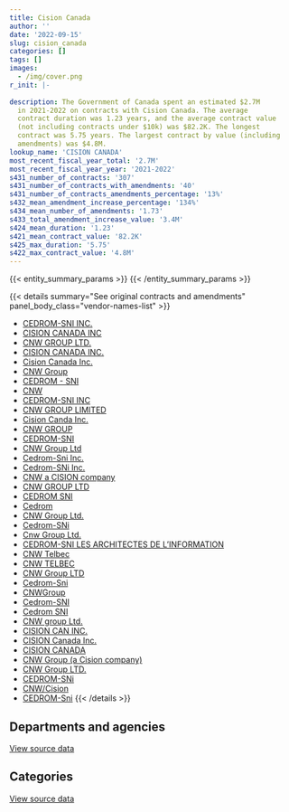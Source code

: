 ```yaml
---
title: Cision Canada
author: ''
date: '2022-09-15'
slug: cision_canada
categories: []
tags: []
images:
  - /img/cover.png
r_init: |-
  
description: The Government of Canada spent an estimated $2.7M
  in 2021-2022 on contracts with Cision Canada. The average
  contract duration was 1.23 years, and the average contract value
  (not including contracts under $10k) was $82.2K. The longest
  contract was 5.75 years. The largest contract by value (including
  amendments) was $4.8M.
lookup_name: 'CISION CANADA'
most_recent_fiscal_year_total: '2.7M'
most_recent_fiscal_year_year: '2021-2022'
s431_number_of_contracts: '307'
s431_number_of_contracts_with_amendments: '40'
s431_number_of_contracts_amendments_percentage: '13%'
s432_mean_amendment_increase_percentage: '134%'
s434_mean_number_of_amendments: '1.73'
s433_total_amendment_increase_value: '3.4M'
s424_mean_duration: '1.23'
s421_mean_contract_value: '82.2K'
s425_max_duration: '5.75'
s422_max_contract_value: '4.8M'
---
```


<script src="/rmarkdown-libs/htmlwidgets/htmlwidgets.js"></script>
<link href="/rmarkdown-libs/datatables-css/datatables-crosstalk.css" rel="stylesheet" />
<script src="/rmarkdown-libs/datatables-binding/datatables.js"></script>
<script src="/rmarkdown-libs/jquery/jquery-3.6.0.min.js"></script>
<link href="/rmarkdown-libs/dt-core-bootstrap/css/dataTables.bootstrap.min.css" rel="stylesheet" />
<link href="/rmarkdown-libs/dt-core-bootstrap/css/dataTables.bootstrap.extra.css" rel="stylesheet" />
<script src="/rmarkdown-libs/dt-core-bootstrap/js/jquery.dataTables.min.js"></script>
<script src="/rmarkdown-libs/dt-core-bootstrap/js/dataTables.bootstrap.min.js"></script>
<link href="/rmarkdown-libs/crosstalk/css/crosstalk.min.css" rel="stylesheet" />
<script src="/rmarkdown-libs/crosstalk/js/crosstalk.min.js"></script>
<script src="/rmarkdown-libs/htmlwidgets/htmlwidgets.js"></script>
<link href="/rmarkdown-libs/datatables-css/datatables-crosstalk.css" rel="stylesheet" />
<script src="/rmarkdown-libs/datatables-binding/datatables.js"></script>
<script src="/rmarkdown-libs/jquery/jquery-3.6.0.min.js"></script>
<link href="/rmarkdown-libs/dt-core-bootstrap/css/dataTables.bootstrap.min.css" rel="stylesheet" />
<link href="/rmarkdown-libs/dt-core-bootstrap/css/dataTables.bootstrap.extra.css" rel="stylesheet" />
<script src="/rmarkdown-libs/dt-core-bootstrap/js/jquery.dataTables.min.js"></script>
<script src="/rmarkdown-libs/dt-core-bootstrap/js/dataTables.bootstrap.min.js"></script>
<link href="/rmarkdown-libs/crosstalk/css/crosstalk.min.css" rel="stylesheet" />
<script src="/rmarkdown-libs/crosstalk/js/crosstalk.min.js"></script>

{{< entity_summary_params >}}
{{< /entity_summary_params >}}

{{< details summary="See original contracts and amendments" panel_body_class="vendor-names-list" >}}
- [CEDROM-SNI INC.](https://search.open.canada.ca/en/ct/?sort=contract_value_f%20desc&page=1&search_text=%22CEDROM-SNI%20INC.%22)
- [CISION CANADA INC](https://search.open.canada.ca/en/ct/?sort=contract_value_f%20desc&page=1&search_text=%22CISION%20CANADA%20INC%22)
- [CNW GROUP LTD.](https://search.open.canada.ca/en/ct/?sort=contract_value_f%20desc&page=1&search_text=%22CNW%20GROUP%20LTD.%22)
- [CISION CANADA INC.](https://search.open.canada.ca/en/ct/?sort=contract_value_f%20desc&page=1&search_text=%22CISION%20CANADA%20INC.%22)
- [Cision Canada Inc.](https://search.open.canada.ca/en/ct/?sort=contract_value_f%20desc&page=1&search_text=%22Cision%20Canada%20Inc.%22)
- [CNW Group](https://search.open.canada.ca/en/ct/?sort=contract_value_f%20desc&page=1&search_text=%22CNW%20Group%22)
- [CEDROM - SNI](https://search.open.canada.ca/en/ct/?sort=contract_value_f%20desc&page=1&search_text=%22CEDROM%20-%20SNI%22)
- [CNW](https://search.open.canada.ca/en/ct/?sort=contract_value_f%20desc&page=1&search_text=%22CNW%22)
- [CEDROM-SNI INC](https://search.open.canada.ca/en/ct/?sort=contract_value_f%20desc&page=1&search_text=%22CEDROM-SNI%20INC%22)
- [CNW GROUP LIMITED](https://search.open.canada.ca/en/ct/?sort=contract_value_f%20desc&page=1&search_text=%22CNW%20GROUP%20LIMITED%22)
- [Cision Canda Inc.](https://search.open.canada.ca/en/ct/?sort=contract_value_f%20desc&page=1&search_text=%22Cision%20Canda%20Inc.%22)
- [CNW GROUP](https://search.open.canada.ca/en/ct/?sort=contract_value_f%20desc&page=1&search_text=%22CNW%20GROUP%22)
- [CEDROM-SNI](https://search.open.canada.ca/en/ct/?sort=contract_value_f%20desc&page=1&search_text=%22CEDROM-SNI%22)
- [CNW Group Ltd](https://search.open.canada.ca/en/ct/?sort=contract_value_f%20desc&page=1&search_text=%22CNW%20Group%20Ltd%22)
- [Cedrom-Sni Inc.](https://search.open.canada.ca/en/ct/?sort=contract_value_f%20desc&page=1&search_text=%22Cedrom-Sni%20Inc.%22)
- [Cedrom-SNi Inc.](https://search.open.canada.ca/en/ct/?sort=contract_value_f%20desc&page=1&search_text=%22Cedrom-SNi%20Inc.%22)
- [CNW a CISION company](https://search.open.canada.ca/en/ct/?sort=contract_value_f%20desc&page=1&search_text=%22CNW%20a%20CISION%20company%22)
- [CNW GROUP LTD](https://search.open.canada.ca/en/ct/?sort=contract_value_f%20desc&page=1&search_text=%22CNW%20GROUP%20LTD%22)
- [CEDROM SNI](https://search.open.canada.ca/en/ct/?sort=contract_value_f%20desc&page=1&search_text=%22CEDROM%20SNI%22)
- [Cedrom](https://search.open.canada.ca/en/ct/?sort=contract_value_f%20desc&page=1&search_text=%22Cedrom%22)
- [CNW Group Ltd.](https://search.open.canada.ca/en/ct/?sort=contract_value_f%20desc&page=1&search_text=%22CNW%20Group%20Ltd.%22)
- [Cedrom-SNi](https://search.open.canada.ca/en/ct/?sort=contract_value_f%20desc&page=1&search_text=%22Cedrom-SNi%22)
- [Cnw Group Ltd.](https://search.open.canada.ca/en/ct/?sort=contract_value_f%20desc&page=1&search_text=%22Cnw%20Group%20Ltd.%22)
- [CEDROM-SNI LES ARCHITECTES DE L’INFORMATION](https://search.open.canada.ca/en/ct/?sort=contract_value_f%20desc&page=1&search_text=%22CEDROM-SNI%20LES%20ARCHITECTES%20DE%20L%27INFORMATION%22)
- [CNW Telbec](https://search.open.canada.ca/en/ct/?sort=contract_value_f%20desc&page=1&search_text=%22CNW%20Telbec%22)
- [CNW TELBEC](https://search.open.canada.ca/en/ct/?sort=contract_value_f%20desc&page=1&search_text=%22CNW%20TELBEC%22)
- [CNW Group LTD](https://search.open.canada.ca/en/ct/?sort=contract_value_f%20desc&page=1&search_text=%22CNW%20Group%20LTD%22)
- [Cedrom-Sni](https://search.open.canada.ca/en/ct/?sort=contract_value_f%20desc&page=1&search_text=%22Cedrom-Sni%22)
- [CNWGroup](https://search.open.canada.ca/en/ct/?sort=contract_value_f%20desc&page=1&search_text=%22CNWGroup%22)
- [Cedrom-SNI](https://search.open.canada.ca/en/ct/?sort=contract_value_f%20desc&page=1&search_text=%22Cedrom-SNI%22)
- [Cedrom SNI](https://search.open.canada.ca/en/ct/?sort=contract_value_f%20desc&page=1&search_text=%22Cedrom%20SNI%22)
- [CNW group Ltd.](https://search.open.canada.ca/en/ct/?sort=contract_value_f%20desc&page=1&search_text=%22CNW%20group%20Ltd.%22)
- [CISION CAN INC.](https://search.open.canada.ca/en/ct/?sort=contract_value_f%20desc&page=1&search_text=%22CISION%20CAN%20INC.%22)
- [CISION Canada Inc.](https://search.open.canada.ca/en/ct/?sort=contract_value_f%20desc&page=1&search_text=%22CISION%20Canada%20Inc.%22)
- [CISION CANADA](https://search.open.canada.ca/en/ct/?sort=contract_value_f%20desc&page=1&search_text=%22CISION%20CANADA%22)
- [CNW Group (a Cision company)](https://search.open.canada.ca/en/ct/?sort=contract_value_f%20desc&page=1&search_text=%22CNW%20Group%20%28a%20Cision%20company%29%22)
- [CNW Group LTD.](https://search.open.canada.ca/en/ct/?sort=contract_value_f%20desc&page=1&search_text=%22CNW%20Group%20LTD.%22)
- [CEDROM-SNi](https://search.open.canada.ca/en/ct/?sort=contract_value_f%20desc&page=1&search_text=%22CEDROM-SNi%22)
- [CNW/Cision](https://search.open.canada.ca/en/ct/?sort=contract_value_f%20desc&page=1&search_text=%22CNW%2fCision%22)
- [CEDROM-Sni](https://search.open.canada.ca/en/ct/?sort=contract_value_f%20desc&page=1&search_text=%22CEDROM-Sni%22)
{{< /details >}}

## Departments and agencies

<div id="htmlwidget-1" style="width:100%;height:auto;" class="datatables html-widget"></div>
<script type="application/json" data-for="htmlwidget-1">{"x":{"style":"bootstrap","filter":"none","vertical":false,"data":[["<a href=\"/departments/aafc-aac/\">Agriculture and Agri-Food Canada<\/a>","<a href=\"/departments/aandc-aadnc/\">Crown-Indigenous Relations and Northern Affairs Canada<\/a>","<a href=\"/departments/acoa-apeca/\">Atlantic Canada Opportunities Agency<\/a>","<a href=\"/departments/cbsa-asfc/\">Canada Border Services Agency<\/a>","<a href=\"/departments/ced-dec/\">Canada Economic Development for Quebec Regions<\/a>","<a href=\"/departments/cer-rec/\">Canada Energy Regulator<\/a>","<a href=\"/departments/cfia-acia/\">Canadian Food Inspection Agency<\/a>","<a href=\"/departments/cic/\">Immigration, Refugees and Citizenship Canada<\/a>","<a href=\"/departments/cihr-irsc/\">Canadian Institutes of Health Research<\/a>","<a href=\"/departments/cra-arc/\">Canada Revenue Agency<\/a>","<a href=\"/departments/crtc/\">Canadian Radio-television and Telecommunications Commission<\/a>","<a href=\"/departments/csa-asc/\">Canadian Space Agency<\/a>","<a href=\"/departments/csc-scc/\">Correctional Service of Canada<\/a>","<a href=\"/departments/cta-otc/\">Canadian Transportation Agency<\/a>","<a href=\"/departments/dfatd-maecd/\">Global Affairs Canada<\/a>","<a href=\"/departments/dfo-mpo/\">Fisheries and Oceans Canada<\/a>","<a href=\"/departments/dnd-mdn/\">National Defence<\/a>","<a href=\"/departments/ec/\">Environment and Climate Change Canada<\/a>","<a href=\"/departments/elections/\">Elections Canada<\/a>","<a href=\"/departments/esdc-edsc/\">Employment and Social Development Canada<\/a>","<a href=\"/departments/fcac-acfc/\">Financial Consumer Agency of Canada<\/a>","<a href=\"/departments/feddevontario/\">Federal Economic Development Agency for Southern Ontario<\/a>","<a href=\"/departments/fin/\">Department of Finance Canada<\/a>","<a href=\"/departments/fja-cmf/\">Office of the Commissioner for Federal Judicial Affairs Canada<\/a>","<a href=\"/departments/hc-sc/\">Health Canada<\/a>","<a href=\"/departments/ic/\">Innovation, Science and Economic Development Canada<\/a>","<a href=\"/departments/infc/\">Infrastructure Canada<\/a>","<a href=\"/departments/isc-sac/\">Indigenous Services Canada<\/a>","<a href=\"/departments/jus/\">Department of Justice Canada<\/a>","<a href=\"/departments/lac-bac/\">Library and Archives Canada<\/a>","<a href=\"/departments/nfb-onf/\">National Film Board<\/a>","<a href=\"/departments/nrc-cnrc/\">National Research Council Canada<\/a>","<a href=\"/departments/nrcan-rncan/\">Natural Resources Canada<\/a>","<a href=\"/departments/nserc-crsng/\">Natural Sciences and Engineering Research Council of Canada<\/a>","<a href=\"/departments/ocol-clo/\">Office of the Commissioner of Official Languages<\/a>","<a href=\"/departments/osgg-bsgg/\">Office of the Secretary to the Governor General<\/a>","<a href=\"/departments/pc/\">Parks Canada<\/a>","<a href=\"/departments/pch/\">Canadian Heritage<\/a>","<a href=\"/departments/pco-bcp/\">Privy Council Office<\/a>","<a href=\"/departments/ppsc-sppc/\">Public Prosecution Service of Canada<\/a>","<a href=\"/departments/ps-sp/\">Public Safety Canada<\/a>","<a href=\"/departments/pwgsc-tpsgc/\">Public Services and Procurement Canada<\/a>","<a href=\"/departments/rcmp-grc/\">Royal Canadian Mounted Police<\/a>","<a href=\"/departments/ssc-spc/\">Shared Services Canada<\/a>","<a href=\"/departments/tbs-sct/\">Treasury Board of Canada Secretariat<\/a>","<a href=\"/departments/tc/\">Transport Canada<\/a>","<a href=\"/departments/tsb-bst/\">Transportation Safety Board of Canada<\/a>","<a href=\"/departments/vac-acc/\">Veterans Affairs Canada<\/a>","<a href=\"/departments/wage/\">Department for Women and Gender Equality<\/a>","<a href=\"/departments/wd-deo/\">Western Economic Diversification Canada<\/a>"],[92323.17,47865.62,27878.1,null,77976.12,10499,24180,78500.15,28250,175682.35,5975.95,41412.13,10498.95,31542.79,96071.37,33900,19891.73,15755.24,23702.62,24950.4,null,null,11522.44,10127.99,43321.94,222453.22,87862.42,39413.84,15544.6,460.22,883.31,80562.92,36551.78,34984.8,null,22600,16096.5,123421.61,1020284.45,4584.28,45001.12,38966.47,13727.73,6931.93,1758.33,29226.55,19775,49604.63,null,null],[114186.73,52840.54,38836.83,null,83711.88,10500,28365,75963.52,28250,146765.61,12430,53898.1,10499.99,31629.21,297640.32,18101.72,null,118575.97,30439.15,23791.02,14060.9,null,5427.56,10403.34,48024.42,263668.86,92331.69,52840.54,33900,4047.5,80822.61,843.24,31999.93,11162.48,null,22600,null,121510.06,1002998.75,6191.32,46601.2,2418477.36,16155.47,null,10163.17,56377.17,null,103079.11,null,12995],[22600,null,42314.76,16950,72144.93,10500,29380,26130,28250,108927.12,null,39097.62,10498.95,31542.79,189248.75,20926.11,4626.68,73542.83,17636,26469.12,13059.1,3501.64,null,28.5,48617.41,170706.58,92079.41,null,16950,6451.25,177940.51,9326.76,32982.87,44902.73,6368.27,22600,null,56981.92,954369,6174.4,24860,4943149.72,4820.61,null,null,58897.17,13560,92656.39,47838.9,null],[69288.8,null,42314.76,3318.26,78302.22,null,63900,26130,28250,125949.37,null,37590.01,null,25267.05,497935.81,37586.17,20594.39,45053.75,5846.46,26469.12,null,6588.13,null,null,38214.36,150154.97,96834.1,26469.12,16950,6451.25,1352.67,null,35862.46,44902.73,25826.87,22600,28743.75,2472.67,877309.26,null,null,28250,12756.19,null,null,39168.75,null,27643.02,67853.72,null]],"container":"<table class=\"table table-striped table-hover row-border order-column display\">\n  <thead>\n    <tr>\n      <th>Department<\/th>\n      <th>2018-2019<\/th>\n      <th>2019-2020<\/th>\n      <th>2020-2021<\/th>\n      <th>2021-2022<\/th>\n    <\/tr>\n  <\/thead>\n<\/table>","options":{"order":[[4,"desc"]],"pageLength":10,"autoWidth":true,"columnDefs":[{"targets":1,"render":"function(data, type, row, meta) {\n    return type !== 'display' ? data : DTWidget.formatCurrency(data, \"$\", 2, 3, \",\", \".\", true, null);\n  }"},{"targets":2,"render":"function(data, type, row, meta) {\n    return type !== 'display' ? data : DTWidget.formatCurrency(data, \"$\", 2, 3, \",\", \".\", true, null);\n  }"},{"targets":3,"render":"function(data, type, row, meta) {\n    return type !== 'display' ? data : DTWidget.formatCurrency(data, \"$\", 2, 3, \",\", \".\", true, null);\n  }"},{"targets":4,"render":"function(data, type, row, meta) {\n    return type !== 'display' ? data : DTWidget.formatCurrency(data, \"$\", 2, 3, \",\", \".\", true, null);\n  }"},{"width":"16%","targets":[1,2,3,4]},{"className":"dt-right","targets":[1,2,3,4]}],"orderClasses":false}},"evals":["options.columnDefs.0.render","options.columnDefs.1.render","options.columnDefs.2.render","options.columnDefs.3.render"],"jsHooks":[]}</script>
<p class="text-right">
<a href="https://github.com/GoC-Spending/contracts-data/tree/main/data/out/vendors/cision_canada/summary_by_fiscal_year_by_department.csv" class="source-data-link btn btn-link">View source data</a>
</p>

## Categories

<div id="htmlwidget-2" style="width:100%;height:auto;" class="datatables html-widget"></div>
<script type="application/json" data-for="htmlwidget-2">{"x":{"style":"bootstrap","filter":"none","vertical":false,"data":[["<a href=\"/categories/office_management/\">Office management<\/a>","<a href=\"/categories/professional_services/\">Professional services<\/a>","<a href=\"/categories/information_technology/\">Information technology<\/a>","<a href=\"/categories/medical/\">Medical<\/a>","<a href=\"/categories/human_capital/\">Human capital<\/a>"],[null,2170751.64,524858.5,null,146913.63],[null,4758767.86,711945.97,null,172393.42],[4626.68,7223767.28,285395.09,null,105819.76],[20594.39,1789520.73,741733.22,3318.26,135033.6]],"container":"<table class=\"table table-striped table-hover row-border order-column display\">\n  <thead>\n    <tr>\n      <th>Category<\/th>\n      <th>2018-2019<\/th>\n      <th>2019-2020<\/th>\n      <th>2020-2021<\/th>\n      <th>2021-2022<\/th>\n    <\/tr>\n  <\/thead>\n<\/table>","options":{"order":[[4,"desc"]],"dom":"t","pageLength":30,"autoWidth":true,"columnDefs":[{"targets":1,"render":"function(data, type, row, meta) {\n    return type !== 'display' ? data : DTWidget.formatCurrency(data, \"$\", 2, 3, \",\", \".\", true, null);\n  }"},{"targets":2,"render":"function(data, type, row, meta) {\n    return type !== 'display' ? data : DTWidget.formatCurrency(data, \"$\", 2, 3, \",\", \".\", true, null);\n  }"},{"targets":3,"render":"function(data, type, row, meta) {\n    return type !== 'display' ? data : DTWidget.formatCurrency(data, \"$\", 2, 3, \",\", \".\", true, null);\n  }"},{"targets":4,"render":"function(data, type, row, meta) {\n    return type !== 'display' ? data : DTWidget.formatCurrency(data, \"$\", 2, 3, \",\", \".\", true, null);\n  }"},{"width":"16%","targets":[1,2,3,4]},{"className":"dt-right","targets":[1,2,3,4]}],"orderClasses":false,"lengthMenu":[10,25,30,50,100]}},"evals":["options.columnDefs.0.render","options.columnDefs.1.render","options.columnDefs.2.render","options.columnDefs.3.render"],"jsHooks":[]}</script>
<p class="text-right">
<a href="https://github.com/GoC-Spending/contracts-data/tree/main/data/out/vendors/cision_canada/summary_by_fiscal_year_by_category.csv" class="source-data-link btn btn-link">View source data</a>
</p>
